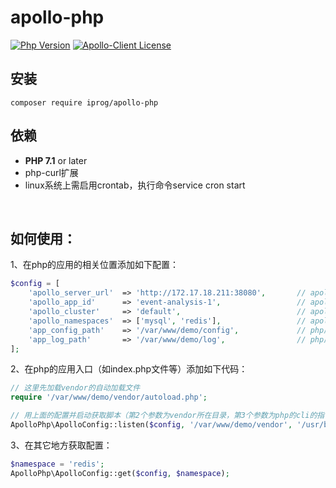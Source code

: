 # apollo-php

[![Php Version](https://img.shields.io/badge/php-%3E=7.1-brightgreen.svg?maxAge=2592000)](https://secure.php.net/)
[![Apollo-Client License](https://img.shields.io/badge/apollo--client--license-MIT-blue.svg?maxAge=2592000)](https://secure.php.net/)



## 安装

```shell
composer require iprog/apollo-php
```

## 依赖

- **PHP 7.1** or later
- php-curl扩展
- linux系统上需启用crontab，执行命令service cron start
<br>


## 如何使用：

1、在php的应用的相关位置添加如下配置：

```php
$config = [
    'apollo_server_url'  => 'http://172.17.18.211:38080',       // apollo的服务器地址
    'apollo_app_id'      => 'event-analysis-1',                 // apollo上的appid
    'apollo_cluster'     => 'default',                          // apollo上的cluster
    'apollo_namespaces'  => ['mysql', 'redis'],                 // apollo上的命名空间
    'app_config_path'    => '/var/www/demo/config',             // php应用的配置文件目录
    'app_log_path'       => '/var/www/demo/log',                // php应用的日志文件目录
];
```

2、在php的应用入口（如index.php文件等）添加如下代码：

```php
// 这里先加载vendor的自动加载文件
require '/var/www/demo/vendor/autoload.php';                

// 用上面的配置并启动获取脚本（第2个参数为vendor所在目录，第3个参数为php的cli的指令位置）
ApolloPhp\ApolloConfig::listen($config, '/var/www/demo/vendor', '/usr/bin/php');
```

3、在其它地方获取配置：

```php
$namespace = 'redis';
ApolloPhp\ApolloConfig::get($config, $namespace);
```
